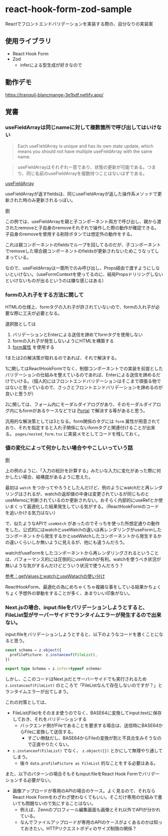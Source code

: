 # react-hook-form-zod-sample

Reactでフロントエンドバリデーションを実装する際の、自分なりの実装案

## 使用ライブラリ

- React Hook Form
- Zod
  - inferによる型生成が好きなので

## 動作デモ

https://tranquil-blancmange-3e1bdf.netlify.app/

## 覚書

### useFieldArrayは同じnameに対して複数箇所で呼び出してはいけない

> Each useFieldArray is unique and has its own state update, which means you should not have multiple useFieldArray with the same name.

> useFieldArrayはそれぞれ一意であり、状態の更新が可能である。つまり、同じ名前のuseFieldArrayを複数持つことはないはずである。

[useFieldArray](https://react-hook-form.com/api/usefieldarray)

useFieldArrayが返すfieldsは、同じuseFieldArrayが返した操作系メソッドで更新された時のみ更新されるっぽい。

[例](https://tranquil-blancmange-3e1bdf.netlify.app/multiple_use_field_array)

この例では、useFieldArrayを親と子コンポーネント両方で呼び出し、親から渡されたremoveと子自身のremoveそれぞれで操作した際の動作が確認できる。 子自身のremoveを使用する削除ボタンでは想定外の動作をする。

これは親コンポーネントのfieldsでループを回してるのだが、子コンポーネントでremoveした場合親コンポーネントのfieldsが更新されないためこうなってしまっている。

なので、useFieldArrayは一箇所でのみ呼び出し、Props経由で渡すようにしないといけない。（useFormContextを使ってるのに、結局Propsドリリングしないといけないものが出るというのは嫌な感じはある）

### formの入れ子をする方法に関して

HTMLの仕様上、formタグの入れ子が許されていないので、formの入れ子が必要な際に工夫が必要となる。

選択肢としては

1. バリデーションとEnterによる送信を諦めてformタグを使用しない
2. formの入れ子が発生しないようにHTMLを構築する
3. [form属性](https://developer.mozilla.org/ja/docs/Web/HTML/Element/input#attr-form) を使用する

1または2の解決策が取れるのであれば、それで解決する。

1に関してはReactHookFormでなく、制御コンポーネントでの実装を前提としたバリデーションの仕組みを整えているのであれば、Enterによる送信を諦めるだけでいける。（個人的にはフロントエンドバリデーションはそこまで頑張る物ではないと思っているので、さっさとフロントエンドバリデーションを諦めるのが良いと思うが）

2に関しては、フォーム内にモーダルダイアログがあり、そのモーダルダイアログ内にもformがあるケースなどでは [Portal](https://ja.reactjs.org/docs/portals.html) で解決する等があると思う。

汎用的な解決策としては3となる。form関係のタグには `form` 属性が用意されており、それを指定すると入れ子関係にないformタグと関連付けることが出来る。 `pages/nested_form.tsx` に実装メモとしてコードを残しておく。

### 値の変化によって何かしたい場合ややこしいっていう話

[例](https://tranquil-blancmange-3e1bdf.netlify.app/calc_sum)

上の例のように、「入力の総計を計算する」みたいな入力に変化があった際に何かしたい場合、結構罠があるように思えた。

最初は `watch` をつかってやろうとしたんだけど、例のようにwatchだと再レンダリングはされるが、watchの返却値の中身は変更されているが同じものとuseMemoに判断されているのか更新されない。おそらく内部的にuseRefとか使いまくって最適化した結果発生している気がする。（ReactHookFormのコードを追いかける気力はない）

で、似たようなAPIで `useWatch` があったのでそっちを使った所想定通りの動作をした。公式的にはwatchとuseWatchの違いは再レンダリングがuseFormしたコンポーネントから発生するかとuseWatchしたコンポーネントから発生するかの違いくらいしか無いように見えるが、他にも違うんだろう。

watchがuseFormをしたコンポーネントから再レンダリングされるということは、パフォーマンス的には圧倒的にuseWatchが有利。watchを使うべき状況が無いような気がするんだけどどういう状況で使うんだろう？

[参考：getValuesとwatchとuseWatachの使い分け](https://scrapbox.io/mrsekut-p/getValues%E3%81%A8watch%E3%81%A8useWatach%E3%81%AE%E4%BD%BF%E3%81%84%E5%88%86%E3%81%91)

ReactHookForm、最適化の為にめちゃくちゃ複雑な事をしている結果かちょくちょく予想外の挙動をすることが多く、あまりいい印象がない。

### Next.jsの場合、input:fileをバリデーションしようとすると、FileList型がサーバーサイドでランタイムエラーが発生するので出来ない。

input:fileをバリデーションしようとすると、以下のようなコードを書くことになると思う。

```typescript
const schema = z.object({
  profilePicture: z.instanceof(FileList),
})

export type Schema = z.infer<typeof schema>
```

しかし、ここのコードはNext.jsだとサーバーサイドでも実行されるため `z.instanceof(FileList)` のところで「FileListなんて存在しないのですが？」とランタイムエラーが出てしまう。

これの対策としては、

- FileList(File)をそのまま使うのでなく、BASE64に変換してinput:textに保存しておき、それをバリデーションする
  - バックエンド側がFileであることを要求する場合は、送信時にBASE64からFileに変換して送信する。
    - すごい無駄だし、BASE64からFileの変換が割と不具合生みそうなので正直やりたくない。
- `z.instanceof(FileList)` でなく、 `z.object({})` とかにして無理やり通してしまう。
  - 後々 `data.profilePicture as FileList` 的なことをする必要はある。

また、以下のパターンの場合そもそもinput:fileをReact Hook Formでバリデーションする必要がない。
 
- 画像アップロードが専用のAPIの場合のケース。よく見るので、それならReact Hook Formをわざわざ使わなくてもいい。そこだけ専用の仕組みで書いても問題ないので気にすることはない。
  - 例えば、Zennのプロフィール編集画面も画像とそれ以外でAPIが分かれている。
  - なんでファイルアップロードが専用のAPIのケースがよくあるのかは知っておきたい。HTTPリクエストボディのサイズ制限の関係？
